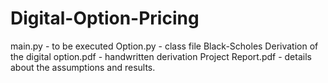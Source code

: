 # Digital-Option-Pricing
main.py - to be executed
Option.py - class file 
Black-Scholes Derivation of the digital option.pdf - handwritten derivation
Project Report.pdf - details about the assumptions and results. 
